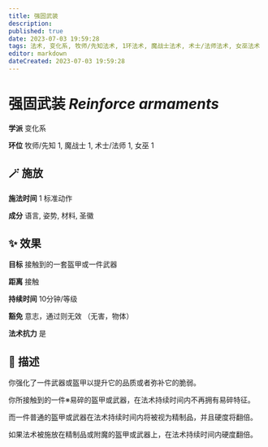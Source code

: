 ```yaml
---
title: 强固武装
description: 
published: true
date: 2023-07-03 19:59:28
tags: 法术, 变化系, 牧师/先知法术, 1环法术, 魔战士法术, 术士/法师法术, 女巫法术
editor: markdown
dateCreated: 2023-07-03 19:59:28
---
```


# **强固武装** *Reinforce armaments*

**学派** 变化系 

**环位** 牧师/先知 1, 魔战士 1, 术士/法师 1, 女巫 1

## 🪄 施放

**施法时间** 1 标准动作

**成分** 语言, 姿势, 材料, 圣徽

## ✨ 效果 

**目标** 接触到的一套盔甲或一件武器 

**距离** 接触  

**持续时间** 10分钟/等级 

**豁免** 意志，通过则无效 （无害，物体）

**法术抗力** 是

## 📖 描述

你强化了一件武器或盔甲以提升它的品质或者弥补它的脆弱。

你所接触到的一件※易碎的盔甲或武器，在法术持续时间内不再拥有易碎特征。

而一件普通的盔甲或武器在法术持续时间内将被视为精制品，并且硬度将翻倍。

如果法术被施放在精制品或附魔的盔甲或武器上，在法术持续时间内硬度翻倍。
    